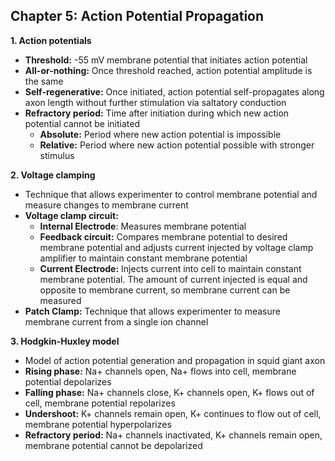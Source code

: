 ## Chapter 5: Action Potential Propagation

**1. Action potentials**
- **Threshold:** -55 mV membrane potential that initiates action potential  
- **All-or-nothing:** Once threshold reached, action potential amplitude is the same
- **Self-regenerative:** Once initiated, action potential self-propagates along axon length without further stimulation via saltatory conduction
- **Refractory period:** Time after initiation during which new action potential cannot be initiated
    - **Absolute:** Period where new action potential is impossible
    - **Relative:** Period where new action potential possible with stronger stimulus

**2. Voltage clamping**
- Technique that allows experimenter to control membrane potential and measure changes to membrane current
- **Voltage clamp circuit:** 
    - **Internal Electrode**: Measures membrane potential
    - **Feedback circuit:** Compares membrane potential to desired membrane potential and adjusts current injected by voltage clamp amplifier to maintain constant membrane potential
    - **Current Electrode:** Injects current into cell to maintain constant membrane potential. The amount of current injected is equal and opposite to membrane current, so membrane current can be measured
- **Patch Clamp:** Technique that allows experimenter to measure membrane current from a single ion channel

**3. Hodgkin-Huxley model**
- Model of action potential generation and propagation in squid giant axon
- **Rising phase:** Na+ channels open, Na+ flows into cell, membrane potential depolarizes
- **Falling phase:** Na+ channels close, K+ channels open, K+ flows out of cell, membrane potential repolarizes
- **Undershoot:** K+ channels remain open, K+ continues to flow out of cell, membrane potential hyperpolarizes
- **Refractory period:** Na+ channels inactivated, K+ channels remain open, membrane potential cannot be depolarized